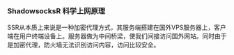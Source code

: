 <!-- 
<p align="center">
<img width="400" align="center" src="Assets/2018-07-24_173001.png"/>
<h2 align="center">搭建ShadowsocksR完整流程，看完你也会！SSR</h2>
</p>

本文针对刚接触SSR的朋友，老手请忽略。

由于SSR的搭建需要国外VPS服务器、SSR服务器端、SSR客户端三方面内容，而网上的教程大多比较分散，一篇文章往往只能了解其中一方面。这导致很多新手朋友缺少一个整体的流程认识，不知道从何处入手。

下面我们就介绍下SSR搭建的整体流程，希望能帮助新用户看完后能快速上手。
### ShadowsocksR 科学上网原理
SSR从本质上来说是一种加密代理方式，其服务端搭建在国外VPS服务器上，客户端在用户终端设备上。服务器做为中间桥梁，使我们间接访问国外网站。同时由于是加密代理，防火墙无法识别访问内容，访问比较安全。  
话不多说，上图：  

<p align="center">
<img align="center" src="Assets/Snipaste_2018-07-24_161526.png"/>
</p>

<br/>
<br/>


想了解更多基础知识可参考：    
[SSR简单介绍 帮助新手快速入门](01.HelpTiro.md)  
[个人搭建SSR需要哪些条件？其实很简单！](02.Need.md)  
#### ShadowSocksR搭建流程
从前文的简图中，我们可以大概了解到SSR的搭建步骤：  
1.购买1台国外VPS服务器。   
2.在服务器上安装SSR服务端。  
3.在本地电脑或手机等设备上，安装SSR客户端并与服务端连接，OK。  
是不是也没那么难？下面我们会分步详细介绍，按照下面的步骤，看完你就能享受自己的SSR科学上网啦！

##### 1.购买国外VPS服务器
Vultr
##### 2.服务器上安装SSR服务端
SSR服务器端的安装，也很简单，有一键安装脚本支持，安装过程做几个选择就可以了：  
[ShadowsocksR一键安装教程](05.InstallSSR.md)

网络加速工具  
Kcptun

##### 3.SSR客户端安装与连接
目前SSR客户端，根据平台不同，版本也不同。有Windows版、安卓版、iOS版、MAC版、路由器版等供我们选择，可以说覆盖非常全面了。根据个人需求，下载对应版本安装即可。  
SSR客户端下载地址及使用教程：[SSR各平台客户端下载汇总](06.DownloadSSR.md)
 -->
### ShadowsocksR 科学上网原理
SSR从本质上来说是一种加密代理方式，其服务端搭建在国外VPS服务器上，客户端在用户终端设备上。服务器做为中间桥梁，使我们间接访问国外网站。同时由于是加密代理，防火墙无法识别访问内容，访问比较安全。  